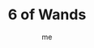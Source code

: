 ---
# basics
title     		 : "6 of Wands"
token					 : 'wands-06'
card_type			 : '' # major, minor, court
layout				 : "tarot-card"
author    		 : 'me'
one_liner 		 : "Victory, achievement, success, triumph"
images				 : ['/assets/images/tarot/rws/rw-wands-06.jpg']
keywords			 : ['victory', 'achievement', 'success', 'triumph']
url						 : 'tarot/cards/wands-06'
aliases				 : []

meaning_light  : "Outperforming your peers. Winning a competition. Being recognized as a capable person. Having your “moment in the spotlight.” Being cheered on by the crowd. Getting an award. Earning the admiration of others. Telling someone, “Good job!”"

meaning_shadow : "Being a bad winner. Allowing your achievements to inflate your ego. Looking down on people who seem less capable. Craving to be the center of attention. Giving or receiving insincere praise. Envying the achievements of others."

# more detail
correspondence_planet 			: "Jupiter"
correspondence_astrological : "Leo"
correspondence_affirmation  : "I value sincere praise."
correspondence_story 				: "The main character scores a small victory, boosting his or her own spirits, but angering the opposition."

advice_relationships 	 : "How often do you praise your friend or partner? You may be underestimating how effective a few words of sincere affirmation can be. Recognition doesn’t have to be extravagant; often, all someone needs is a quiet expression of your appreciation."

advice_work 					 : "In the rush to get work done, your personal contributions may be celebrated—or overlooked. Recognized or not, your skills have value. If you get a moment in the sun, bask in it. If not, don’t allow yourself to be embittered when others get the recognition you feel you deserved."

advice_spirituality 	 : "Offer service quietly, and accept recognition with the same modest spirit. You aren’t working for the recognition, but there’s nothing wrong with allowing others to express the joy they take in the labor you provide."

advice_personal_growth : "Ultimately, the opinions of others won’t matter; you must, in the end, please yourself. What standards have you set? To what extent are you meeting them? Recognition is sweet…but meeting or exceeding your own personal criteria for success is even sweeter!"

advice_fortune_telling : "Someone is planning a party for you, but not everyone feels so good about your recent success. Watch out for envious friends."

questions	: ["Does your current level of performance warrant recognition?", "When others are victorious, how do you respond?", "What kind of recognition do you crave? Why?", "What external signals of recognition are you looking for?", "How freely do I praise the achievements of others?", "What happens when the parade is over?"]

# referenced in the symbols.toml data file
symbols	  : ['6', 'wands', 'laurels', 'flags-and-banners']

# metadata
suppress_topnav : true
related_cards 	: []

---